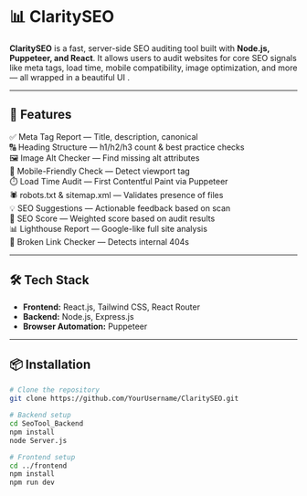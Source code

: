 # 📊 ClaritySEO

**ClaritySEO** is a fast, server-side SEO auditing tool built with **Node.js, Puppeteer, and React**. It allows users to audit websites for core SEO signals like meta tags, load time, mobile compatibility, image optimization, and more — all wrapped in a beautiful UI .

---

## 🚀 Features

✅ Meta Tag Report — Title, description, canonical  
🔠 Heading Structure — h1/h2/h3 count & best practice checks  
🖼️ Image Alt Checker — Find missing alt attributes  
📱 Mobile-Friendly Check — Detect viewport tag  
⏱️ Load Time Audit — First Contentful Paint via Puppeteer  
🕷️ robots.txt & sitemap.xml — Validates presence of files  
💡 SEO Suggestions — Actionable feedback based on scan  
🎯 SEO Score — Weighted score based on audit results  
📊 Lighthouse Report — Google-like full site analysis  
🔗 Broken Link Checker  — Detects internal 404s  


---

## 🛠️ Tech Stack

- **Frontend:** React.js, Tailwind CSS, React Router  
- **Backend:** Node.js, Express.js  
- **Browser Automation:** Puppeteer 
  

---

## 📦 Installation

```bash
# Clone the repository
git clone https://github.com/YourUsername/ClaritySEO.git

# Backend setup
cd SeoTool_Backend
npm install
node Server.js

# Frontend setup
cd ../frontend
npm install
npm run dev
